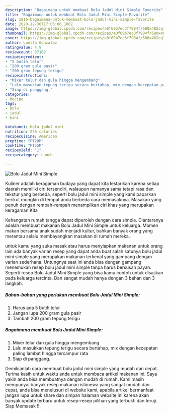 ```yaml
---
description: "Bagaimana untuk membuat Bolu Jadul Mini Simple Favorite"
title: "Bagaimana untuk membuat Bolu Jadul Mini Simple Favorite"
slug: 1816-bagaimana-untuk-membuat-bolu-jadul-mini-simple-favorite
date: 2020-12-30T17:05:06.106Z
image: https://img-global.cpcdn.com/recipes/a0f69b7ec3f7984f/680x482cq70/bolu-jadul-mini-simple-foto-resep-utama.jpg
thumbnail: https://img-global.cpcdn.com/recipes/a0f69b7ec3f7984f/680x482cq70/bolu-jadul-mini-simple-foto-resep-utama.jpg
cover: https://img-global.cpcdn.com/recipes/a0f69b7ec3f7984f/680x482cq70/bolu-jadul-mini-simple-foto-resep-utama.jpg
author: Luella Gonzalez
ratingvalue: 4.9
reviewcount: 37162
recipeingredient:
- "5 butih telur"
- "200 gram gula pasir"
- "200 gram tepung terigu"
recipeinstructions:
- "Mixer telur dan gula hingga mengembang"
- "Lalu masukkan tepung terigu secara bertahap, mix dengan kecepatan paling lambat hingga tercampur rata"
- "Siap di panggang."
categories:
- Recipe
tags:
- bolu
- jadul
- mini

katakunci: bolu jadul mini 
nutrition: 226 calories
recipecuisine: American
preptime: "PT28M"
cooktime: "PT55M"
recipeyield: "1"
recipecategory: Lunch

---
```



![Bolu Jadul Mini Simple](https://img-global.cpcdn.com/recipes/a0f69b7ec3f7984f/680x482cq70/bolu-jadul-mini-simple-foto-resep-utama.jpg)

Kuliner adalah keragaman budaya yang dapat kita lestarikan karena setiap daerah memiliki ciri tersendiri, walaupun namanya sama tetapi rasa dan tekstur yang berbeda, seperti bolu jadul mini simple yang kami paparkan berikut mungkin di tempat anda berbeda cara memasaknya. Masakan yang penuh dengan rempah-rempah menampilkan ciri khas yang merupakan keragaman Kita



Kehangatan rumah tangga dapat diperoleh dengan cara simple. Diantaranya adalah membuat makanan Bolu Jadul Mini Simple untuk keluarga. Momen makan bersama anak sudah menjadi kultur, bahkan banyak orang yang merantau selalu membayangkan masakan di rumah mereka.

untuk kamu yang suka masak atau harus menyiapkan makanan untuk orang lain ada banyak varian resep yang dapat anda buat salah satunya bolu jadul mini simple yang merupakan makanan terkenal yang gampang dengan varian sederhana. Untungnya saat ini anda bisa dengan gampang menemukan resep bolu jadul mini simple tanpa harus bersusah payah.
Seperti resep Bolu Jadul Mini Simple yang bisa kamu contoh untuk disajikan pada keluarga tercinta. Dan sangat mudah hanya dengan 3 bahan dan 3 langkah.


<!--inarticleads1-->

##### Bahan-bahan yang perlukan membuat Bolu Jadul Mini Simple:

1. Harus ada 5 butih telur
1. Jangan lupa 200 gram gula pasir
1. Tambah 200 gram tepung terigu




<!--inarticleads2-->

##### Bagaimana membuat  Bolu Jadul Mini Simple:

1. Mixer telur dan gula hingga mengembang
1. Lalu masukkan tepung terigu secara bertahap, mix dengan kecepatan paling lambat hingga tercampur rata
1. Siap di panggang.




Demikianlah cara membuat bolu jadul mini simple yang mudah dan cepat. Terima kasih untuk waktu anda untuk membaca artikel makanan ini. Saya yakin anda bisa membuatnya dengan mudah di rumah. Kami masih mempunyai banyak resep makanan istimewa yang sangat mudah dan cepat, anda bisa menelusuri di website kami, apabila artikel bermanfaat jangan lupa untuk share dan simpan halaman website ini karena akan banyak update terbaru untuk resep-resep pilihan yang terbukti dan teruji. Siap Memasak !!. 
